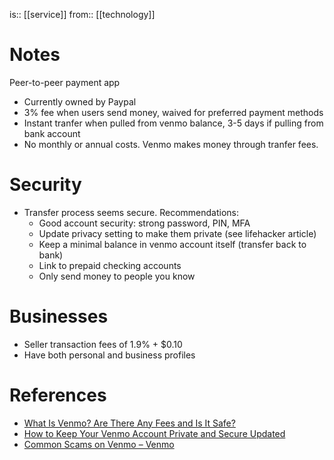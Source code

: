 is:: [[service]]
from:: [[technology]]

# Notes
Peer-to-peer payment app
* Currently owned by Paypal
* 3% fee when users send money, waived for preferred payment methods
* Instant tranfer when pulled from venmo balance, 3-5 days if pulling from bank account
* No monthly or annual costs. Venmo makes money through tranfer fees.

# Security
* Transfer process seems secure. Recommendations:
  * Good account security: strong password, PIN, MFA
  * Update privacy setting to make them private (see lifehacker article)
  * Keep a minimal balance in venmo account itself (transfer back to bank)
  * Link to prepaid checking accounts
  * Only send money to people you know

# Businesses
* Seller transaction fees of 1.9% + $0.10
* Have both personal and business profiles

# References
* [What Is Venmo? Are There Any Fees and Is It Safe?](https://www.investopedia.com/articles/personal-finance/032415/how-safe-venmo-and-why-it-free.asp)
* [How to Keep Your Venmo Account Private and Secure Updated](https://lifehacker.com/how-to-keep-your-venmo-account-private-and-secure-1846917861)
* [Common Scams on Venmo – Venmo](https://help.venmo.com/hc/en-us/articles/360048404533-Common-Scams-on-Venmo)
